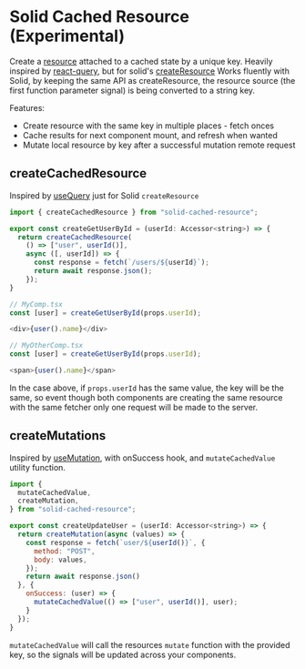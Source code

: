 # Solid Cached Resource (Experimental)

Create a [resource](https://www.solidjs.com/docs/latest/api#createresource) attached to a cached state by a unique key.
Heavily inspired by [react-query](https://react-query.tanstack.com/), but for solid's [createResource](https://www.solidjs.com/docs/latest/api#createresource)
Works fluently with Solid, by keeping the same API as createResource, the resource source (the first function parameter signal) is being converted to a string key.

Features:

- Create resource with the same key in multiple places - fetch onces
- Cache results for next component mount, and refresh when wanted
- Mutate local resource by key after a successful mutation remote request

## createCachedResource

Inspired by [useQuery](https://react-query.tanstack.com/guides/queries) just for Solid `createResource`

```JavaScript
import { createCachedResource } from "solid-cached-resource";

export const createGetUserById = (userId: Accessor<string>) => {
  return createCachedResource(
    () => ["user", userId()],
    async ([, userId]) => {
      const response = fetch(`/users/${userId}`);
      return await response.json();
    });
}

// MyComp.tsx
const [user] = createGetUserById(props.userId);

<div>{user().name}</div>

// MyOtherComp.tsx
const [user] = createGetUserById(props.userId);

<span>{user().name}</span>
```

In the case above, if `props.userId` has the same value, the key will be the same, so event though both components are creating the same resource with the same fetcher only one request will be made to the server.

## createMutations

Inspired by [useMutation](https://react-query.tanstack.com/guides/mutations), with onSuccess hook, and `mutateCachedValue` utility function.

```JavaScript
import {
  mutateCachedValue,
  createMutation,
} from "solid-cached-resource";

export const createUpdateUser = (userId: Accessor<string>) => {
  return createMutation(async (values) => {
    const response = fetch(`user/${userId()}`, {
      method: "POST",
      body: values,
    });
    return await response.json()
  }, {
    onSuccess: (user) => {
      mutateCachedValue(() => ["user", userId()], user);
    }
  });
}
```

`mutateCachedValue` will call the resources `mutate` function with the provided key, so the signals will be updated across your components.
